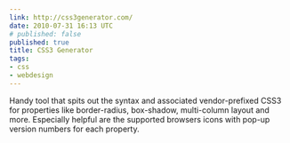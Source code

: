```yaml
---
link: http://css3generator.com/
date: 2010-07-31 16:13 UTC
# published: false
published: true
title: CSS3 Generator
tags:
- css
- webdesign
---
```


Handy tool that spits out the syntax and associated vendor-prefixed CSS3 for properties like border-radius, box-shadow, multi-column layout and more. Especially helpful are the supported browsers icons with pop-up version numbers for each property.
